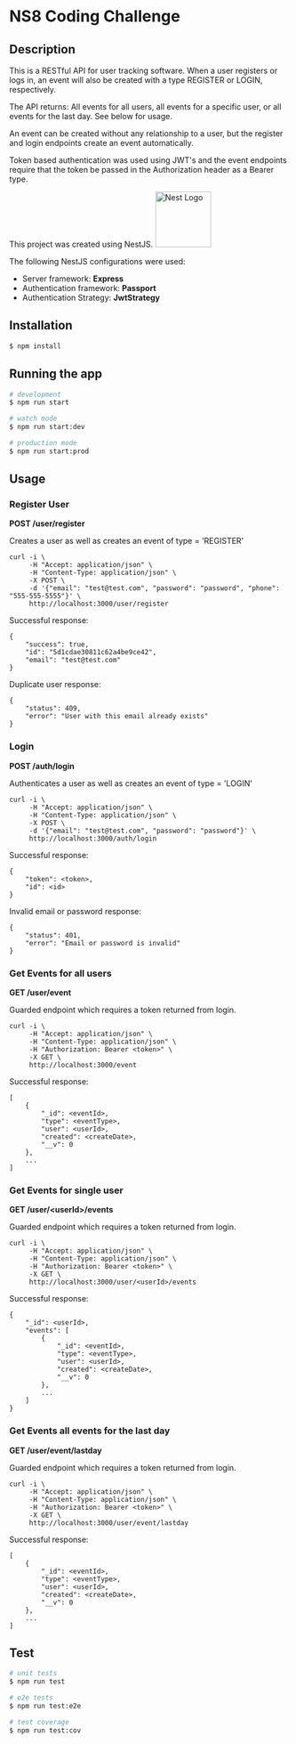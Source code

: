 # NS8 Coding Challenge

## Description
This is a RESTful API for user tracking software. When a user registers or logs in, an event will also be created with a type REGISTER or LOGIN, respectively.

The API returns:
All events for all users, all events for a specific user, or all events for the last day. See below for usage.

An event can be created without any relationship to a user, but the register and login endpoints create an event automatically.

Token based authentication was used using JWT's and the event endpoints require that the token be passed in the Authorization header as a Bearer type.

This project was created using NestJS. <a href="http://nestjs.com/" target="blank"><img src="https://nestjs.com/img/logo_text.svg" width="100" alt="Nest Logo" /></a>

The following NestJS configurations were used:

+ Server framework: **Express**
+ Authentication framework: **Passport**
+ Authentication Strategy: **JwtStrategy**

## Installation

```bash
$ npm install
```

## Running the app

```bash
# development
$ npm run start

# watch mode
$ npm run start:dev

# production mode
$ npm run start:prod
```

## Usage
### Register User
**POST /user/register**

Creates a user as well as creates an event of type = 'REGISTER'

```
curl -i \
     -H "Accept: application/json" \
     -H "Content-Type: application/json" \
     -X POST \
     -d '{"email": "test@test.com", "password": "password", "phone": "555-555-5555"}' \
     http://localhost:3000/user/register
```
Successful response:
```
{
    "success": true,
    "id": "5d1cdae30811c62a4be9ce42",
    "email": "test@test.com"
}
```
Duplicate user response:
```
{
    "status": 409,
    "error": "User with this email already exists"
}
```

### Login
**POST /auth/login**

Authenticates a user as well as creates an event of type = 'LOGIN'
```
curl -i \
     -H "Accept: application/json" \
     -H "Content-Type: application/json" \
     -X POST \
     -d '{"email": "test@test.com", "password": "password"}' \
     http://localhost:3000/auth/login
```
Successful response:
```
{
    "token": <token>,
    "id": <id>
}
```
Invalid email or password response:
```
{
    "status": 401,
    "error": "Email or password is invalid"
}
```

### Get Events for all users
**GET /user/event**

Guarded endpoint which requires a token returned from login.
```
curl -i \
     -H "Accept: application/json" \
     -H "Content-Type: application/json" \
     -H "Authorization: Bearer <token>" \
     -X GET \
     http://localhost:3000/event
```
Successful response:
```
[
    {
        "_id": <eventId>,
        "type": <eventType>,
        "user": <userId>,
        "created": <createDate>,
        "__v": 0
    },
    ...
]
```

### Get Events for single user
**GET /user/\<userId>/events**

Guarded endpoint which requires a token returned from login.
```
curl -i \
     -H "Accept: application/json" \
     -H "Content-Type: application/json" \
     -H "Authorization: Bearer <token>" \
     -X GET \
     http://localhost:3000/user/<userId>/events
```
Successful response:
```
{
    "_id": <userId>,
    "events": [
        {
            "_id": <eventId>,
            "type": <eventType>,
            "user": <userId>,
            "created": <createDate>,
            "__v": 0
        },
        ...
    ]
}
```

### Get Events all events for the last day
**GET /user/event/lastday**

Guarded endpoint which requires a token returned from login.
```
curl -i \
     -H "Accept: application/json" \
     -H "Content-Type: application/json" \
     -H "Authorization: Bearer <token>" \
     -X GET \
     http://localhost:3000/user/event/lastday
```
Successful response:
```
[
    {
        "_id": <eventId>,
        "type": <eventType>,
        "user": <userId>,
        "created": <createDate>,
        "__v": 0
    },
    ...
]
```

## Test

```bash
# unit tests
$ npm run test

# e2e tests
$ npm run test:e2e

# test coverage
$ npm run test:cov
```
